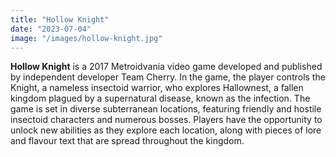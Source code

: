 ```yaml
---
title: "Hollow Knight"
date: "2023-07-04"
image: "/images/hollow-knight.jpg"
---
```


**Hollow Knight** is a 2017 Metroidvania video game developed and published by independent developer Team Cherry. In the game, the player controls the Knight, a nameless insectoid warrior, who explores Hallownest, a fallen kingdom plagued by a supernatural disease, known as the infection. The game is set in diverse subterranean locations, featuring friendly and hostile insectoid characters and numerous bosses. Players have the opportunity to unlock new abilities as they explore each location, along with pieces of lore and flavour text that are spread throughout the kingdom.
